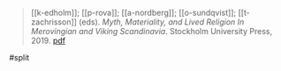 > [[k-edholm]]; [[p-rova]]; [[a-nordberg]]; [[o-sundqvist]]; [[t-zachrisson]] (eds). *Myth, Materiality, and Lived Religion In Merovingian and Viking Scandinavia*. Stockholm University Press, 2019. [pdf](a/k-edholm-p-rova-a-nordberg-o-sundqvist-t-zachrisson2019eds.pdf)


#split 